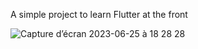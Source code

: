 A simple project to learn Flutter at the front

![Capture d’écran 2023-06-25 à 18 28 28](https://github.com/Swaforde/flutter_calculator/assets/82822333/39c18fc8-acb1-4593-bab6-ce2ff4bc9823)
